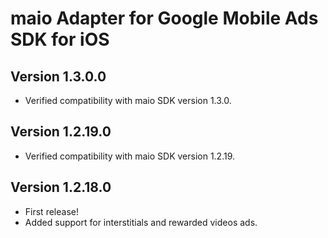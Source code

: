 # maio Adapter for Google Mobile Ads SDK for iOS

## Version 1.3.0.0
- Verified compatibility with maio SDK version 1.3.0.

## Version 1.2.19.0
- Verified compatibility with maio SDK version 1.2.19.

## Version 1.2.18.0
- First release!
- Added support for interstitials and rewarded videos ads.
